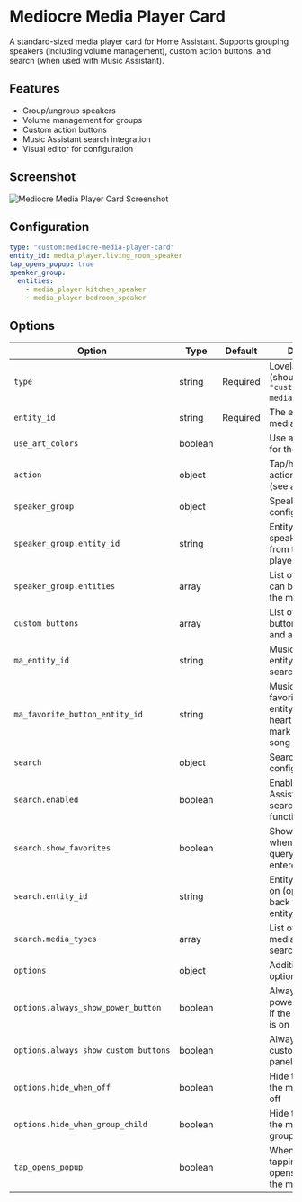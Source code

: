 # Mediocre Media Player Card

A standard-sized media player card for Home Assistant. Supports grouping speakers (including volume management), custom action buttons, and search (when used with Music Assistant).

## Features
- Group/ungroup speakers
- Volume management for groups
- Custom action buttons
- Music Assistant search integration
- Visual editor for configuration

## Screenshot
![Mediocre Media Player Card Screenshot](https://github.com/user-attachments/assets/a4ad8f2c-aafe-424f-9626-ff3353cbd605)

## Configuration
```yaml
type: "custom:mediocre-media-player-card"
entity_id: media_player.living_room_speaker
tap_opens_popup: true
speaker_group:
  entities:
    - media_player.kitchen_speaker
    - media_player.bedroom_speaker
```


## Options
| Option                             | Type                | Default  | Description                                                                                             |
|-------------------------------------|---------------------|----------|---------------------------------------------------------------------------------------------------------|
| `type`                             | string              | Required | Lovelace card type (should be `"custom:mediocre-media-player-card"`)                                    |
| `entity_id`                        | string              | Required | The entity ID of the media player                                                                       |
| `use_art_colors`                   | boolean             |          | Use artwork colors for the card                                                                         |
| `action`                           | object              |          | Tap/hold/double_tap action configuration (see actionTypes)                                              |
| `speaker_group`                    | object              |          | Speaker grouping configuration                                                                          |
| `speaker_group.entity_id`          | string         |          | Entity ID of the main speaker if different from the media player                                        |
| `speaker_group.entities`           | array               |          | List of entity IDs that can be grouped with the main speaker                                            |
| `custom_buttons`                   | array               |          | List of custom buttons (icon, name, and action config)                                                  |
| `ma_entity_id`                     | string         |          | Music Assistant entity id (adds search)                                                                 |
| `ma_favorite_button_entity_id`     | string         |          | Music Assistant favorite button entity (shows a heart-plus button to mark the current song as favorite) |
| `search`                           | object              |          | Search configuration                                                                                    |
| `search.enabled`                   | boolean        |          | Enables Home Assistant search_media functionality                                                       |
| `search.show_favorites`            | boolean        |          | Shows favorites when no search query has been entered                                                   |
| `search.entity_id`                 | string         |          | Entity ID to search on (optional, falls back to card entity_id)                                         |
| `search.media_types`               | array               |          | List of supported media types for search                                                                |
| `options`                          | object              |          | Additional display options                                                                              |
| `options.always_show_power_button` | boolean        |          | Always show the power button, even if the media player is on                                            |
| `options.always_show_custom_buttons`| boolean        |          | Always show custom buttons panel expanded                                                               |
| `options.hide_when_off`            | boolean        |          | Hide the card when the media player is off                                                              |
| `options.hide_when_group_child`    | boolean        |          | Hide the card when the media player is a group child                                                    |
| `tap_opens_popup`                  | boolean             |          | When set to true, tapping the card opens a popup with the massive card                                  |

